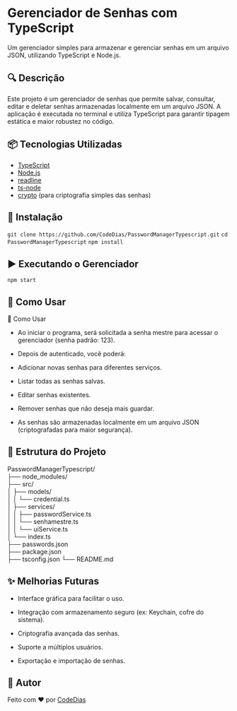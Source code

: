 # Gerenciador de Senhas com TypeScript

Um gerenciador simples para armazenar e gerenciar senhas em um arquivo JSON, utilizando TypeScript e Node.js.

## 🔍 Descrição

Este projeto é um gerenciador de senhas que permite salvar, consultar, editar e deletar senhas armazenadas localmente em um arquivo JSON. A aplicação é executada no terminal e utiliza TypeScript para garantir tipagem estática e maior robustez no código.

## 📦 Tecnologias Utilizadas

- [TypeScript](https://www.typescriptlang.org/)
- [Node.js](https://nodejs.org/)
- [readline](https://nodejs.org/api/readline.html)
- [ts-node](https://typestrong.org/ts-node/)
- [crypto](https://nodejs.org/api/crypto.html) (para criptografia simples das senhas)

## 🚀 Instalação

```git clone https://github.com/CodeDias/PasswordManagerTypescript.git```
```cd PasswordManagerTypescript```
```npm install```

##  ▶️ Executando o Gerenciador

```npm start```

## 🔐 Como Usar

🔐 Como Usar
- Ao iniciar o programa, será solicitada a senha mestre para acessar o gerenciador (senha padrão: 123).

- Depois de autenticado, você poderá:

- Adicionar novas senhas para diferentes serviços.

- Listar todas as senhas salvas.

- Editar senhas existentes.

- Remover senhas que não deseja mais guardar.

- As senhas são armazenadas localmente em um arquivo JSON (criptografadas para maior segurança).

## 📁 Estrutura do Projeto

PasswordManagerTypescript/    \
├── node_modules/       \
├── src/                \
│   ├── models/         \
│   │   └── credential.ts \
│   ├── services/       \
│   │   ├── passwordService.ts \
│   │   └── senhamestre.ts \
│   │   └── uiService.ts    \
│   └── index.ts        \
├── passwords.json      \
├── package.json        \
├── tsconfig.json
└── README.md           

## ✨ Melhorias Futuras

- Interface gráfica para facilitar o uso.

- Integração com armazenamento seguro (ex: Keychain, cofre do sistema).

- Criptografia avançada das senhas.

- Suporte a múltiplos usuários.

- Exportação e importação de senhas.

## 👤 Autor

Feito com ❤️ por [CodeDias](https://github.com/CodeDias)

